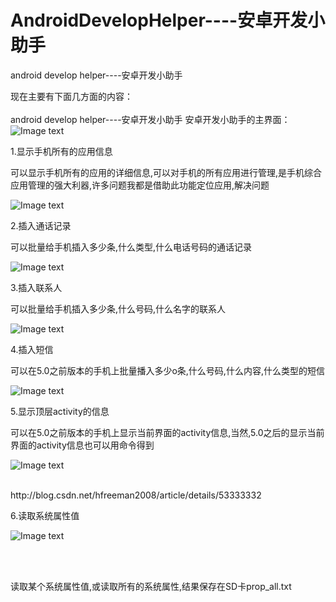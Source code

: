 # AndroidDevelopHelper----安卓开发小助手
android develop helper----安卓开发小助手

现在主要有下面几方面的内容：</br>
</br>
android develop helper----安卓开发小助手
安卓开发小助手的主界面：
![Image text](https://github.com/hfreeman2008/AndroidDevelopHelper/blob/master/captures/main_menu.png)


1.显示手机所有的应用信息

可以显示手机所有的应用的详细信息,可以对手机的所有应用进行管理,是手机综合应用管理的强大利器,许多问题我都是借助此功能定位应用,解决问题

![Image text](https://github.com/hfreeman2008/AndroidDevelopHelper/blob/master/captures/show_all_apps_info.png)


2.插入通话记录

可以批量给手机插入多少条,什么类型,什么电话号码的通话记录

![Image text](https://github.com/hfreeman2008/AndroidDevelopHelper/blob/master/captures/insert_call_log.png)

3.插入联系人

可以批量给手机插入多少条,什么号码,什么名字的联系人

![Image text](https://github.com/hfreeman2008/AndroidDevelopHelper/blob/master/captures/insert_contact.png)

4.插入短信

可以在5.0之前版本的手机上批量播入多少o条,什么号码,什么内容,什么类型的短信

![Image text](https://github.com/hfreeman2008/AndroidDevelopHelper/blob/master/captures/insert_sms.png)


5.显示顶层activity的信息</br>

可以在5.0之前版本的手机上显示当前界面的activity信息,当然,5.0之后的显示当前界面的activity信息也可以用命令得到

![Image text](https://github.com/hfreeman2008/AndroidDevelopHelper/blob/master/captures/show_top_activity_info.png)

</br>
http://blog.csdn.net/hfreeman2008/article/details/53333332
</br>

6.读取系统属性值</br>

![Image text](https://github.com/hfreeman2008/AndroidDevelopHelper/blob/master/captures/get_prop.png)

</br>

</br>

读取某个系统属性值,或读取所有的系统属性,结果保存在SD卡prop_all.txt

